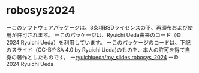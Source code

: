 # robosys2024
ーこのソフトウェアパッケージは、3条項BSDライセンスの下、再頒布および使用が許可されます。
ーこのパッケージは、Ryuichi Ueda由来のコード（© 2024 Ryuichi Ueda）を利用しています。
ーこのパッケージのコードは、下記のスライド（CC-BY-SA 4.0 by Ryuichi Ueda)のものを、本人の許可を得て自身の著作としたものです。
  ー[ryuichiueda/my_slides robosys_2024](https://github.com/ryuichiueda/my_slides/tree/master/robosys_2024)
ー©　2024 Ryuichi Ueda

